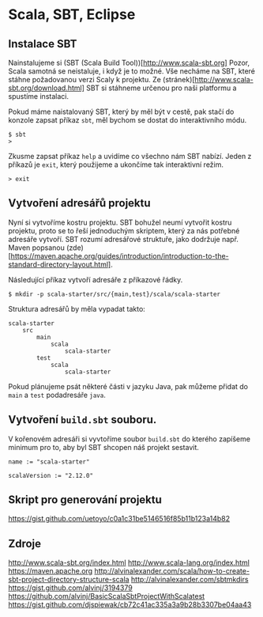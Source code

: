 # Scala, SBT, Eclipse

## Instalace SBT

Nainstalujeme si (SBT (Scala Build Tool))[http://www.scala-sbt.org]
Pozor, Scala samotná se neistaluje, i když je to možné. Vše necháme na SBT, které stáhne požadovanou verzi Scaly k projektu.
Ze (stránek)[http://www.scala-sbt.org/download.html] SBT si stáhneme určenou pro naši platformu a spustíme instalaci.

Pokud máme naistalovaný SBT, který by měl být v cestě, pak stačí do konzole
zapsat příkaz `sbt`, měl bychom se dostat do interaktivního módu.

    $ sbt
    > 

Zkusme zapsat příkaz `help` a uvidíme co všechno nám SBT nabízí. Jeden z příkazů
je `exit`, který použijeme a ukončíme tak interaktivní režim.

    > exit

## Vytvoření adresářů projektu

Nyní si vytvoříme kostru projektu. SBT bohužel neumí vytvořit kostru projektu,
proto se to řeší jednoduchým skriptem, který za nás potřebné adresáře vytvoří.
SBT rozumí adresářové struktuře, jako dodržuje např. Maven popsanou 
(zde)[https://maven.apache.org/guides/introduction/introduction-to-the-standard-directory-layout.html].

Následující příkaz vytvoří adresáře z příkazové řádky.

    $ mkdir -p scala-starter/src/{main,test}/scala/scala-starter

Struktura adresářů by měla vypadat takto:

    scala-starter
        src
            main
                scala
                    scala-starter
            test
                scala
                    scala-starter

Pokud plánujeme psát některé části v jazyku Java, pak můžeme přidat do `main` a `test` podadresáře
`java`.

## Vytvoření `build.sbt` souboru.

V kořenovém adresáři si vyvtoříme soubor `build.sbt` do kterého zapíšeme 
minimum pro to, aby byl SBT shcopen náš projekt sestavit.

    name := "scala-starter"

    scalaVersion := "2.12.0" 

## Skript pro generování projektu

https://gist.github.com/uetoyo/c0a1c31be5146516f85b11b123a14b82

## Zdroje

http://www.scala-sbt.org/index.html
http://www.scala-lang.org/index.html
https://maven.apache.org
http://alvinalexander.com/scala/how-to-create-sbt-project-directory-structure-scala
http://alvinalexander.com/sbtmkdirs
https://gist.github.com/alvinj/3194379
https://github.com/alvinj/BasicScalaSbtProjectWithScalatest
https://gist.github.com/djspiewak/cb72c41ac335a3a9b28b3307be04aa43
